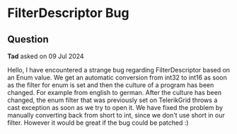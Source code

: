 # FilterDescriptor Bug

## Question

**Tad** asked on 09 Jul 2024

Hello, I have encountered a strange bug regarding FilterDescriptor based on an Enum value. We get an automatic conversion from int32 to int16 as soon as the filter for enum is set and then the culture of a program has been changed. For example from english to german. After the culture has been changed, the enum filter that was previously set on TelerikGrid throws a cast exception as soon as we try to open it. We have fixed the problem by manually converting back from short to int, since we don't use short in our filter. However it would be great if the bug could be patched :)
